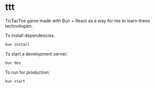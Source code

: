 # ttt

TicTacToe game made with Bun + React as a way for me to learn these technologies.

To install dependencies:

```bash
bun install
```

To start a development server:

```bash
bun dev
```

To run for production:

```bash
bun start
```

